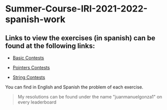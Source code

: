 # Summer-Course-IRI-2021-2022-spanish-work
## Links to view the exercises (in spanish) can be found at the following links:

* [Basic Contests](https://www.hackerrank.com/contests/basics-contest-uf/challenges)

* [Pointers Contests](https://www.hackerrank.com/contests/pointers-contest-uf/challenges)

* [String Contests](https://www.hackerrank.com/contests/string-contest-uf/challenges)

You can find in English and Spanish the problem of each exercise.

>My resolutions can be found under the name "juanmanuelgonza1" on every leaderboard
